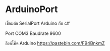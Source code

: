 # ArduinoPort

เชื่อมต่อ SerialPort Arduino กับ c# 

 Port COM3
 Baudrate 9600

ลิงค์โค๊ด Arduino
https://pastebin.com/F94BnkmZ
